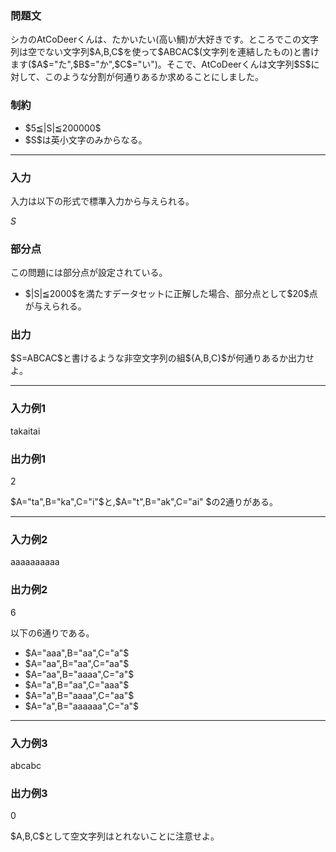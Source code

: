 
<div>

<section>

### **問題文**

<p>
シカのAtCoDeerくんは、たかいたい(高い鯛)が大好きです。ところでこの文字列は空でない文字列$A,B,C$を使って$ABCAC$(文字列を連結したもの)と書けます($A$="た",$B$="か",$C$="い")。そこで、AtCoDeerくんは文字列$S$に対して、このような分割が何通りあるか求めることにしました。
</p>

</section>

<section>

### **制約**

<ul>

<li>
$5≦|S|≦200000$
</li>

<li>
$S$は英小文字のみからなる。
</li>

</ul>

</section>

---

<div>

<section>

### **入力**

<p>
入力は以下の形式で標準入力から与えられる。
</p>

<div>

$S$
</div>

</section>

<section>

### **部分点**

<p>
この問題には部分点が設定されている。
</p>

<ul>

<li>
$|S|≦2000$を満たすデータセットに正解した場合、部分点として$20$点が与えられる。
</li>

</ul>

</section>

<section>

### **出力**

<p>
$S=ABCAC$と書けるような非空文字列の組${A,B,C}$が何通りあるか出力せよ。
</p>

</section>

</div>

---

<section>

### **入力例1**

<div>

takaitai

</div>

</section>

<section>

### **出力例1**

<div>

2

</div>

<p>
$A="ta",B="ka",C="i"$と,$A="t",B="ak",C="ai" $の2通りがある。
</p>

</section>

---

<section>

### **入力例2**

<div>

aaaaaaaaaa

</div>

</section>

<section>

### **出力例2**

<div>

6

</div>

<p>
以下の6通りである。

</p>

<ul>

<li>
$A="aaa",B="aa",C="a"$
</li>

<li>
$A="aa",B="aa",C="aa"$
</li>

<li>
$A="aa",B="aaaa",C="a"$
</li>

<li>
$A="a",B="aa",C="aaa"$
</li>

<li>
$A="a",B="aaaa",C="aa"$
</li>

<li>
$A="a",B="aaaaaa",C="a"$
</li>

</ul>

<p>

</p>

</section>

---

<section>

### **入力例3**

<div>

abcabc

</div>

</section>

<section>

### **出力例3**

<div>

0

</div>

<p>
$A,B,C$として空文字列はとれないことに注意せよ。
</p>

</section>

</div>
